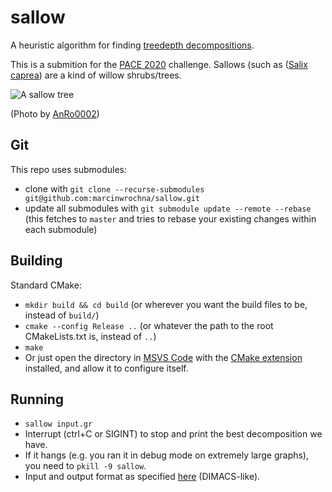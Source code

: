 # sallow
A heuristic algorithm for finding [treedepth decompositions](https://en.wikipedia.org/wiki/Tree-depth).

This is a submition for the [PACE 2020](https://pacechallenge.org/2020/td/) challenge.
Sallows (such as ([Salix caprea](https://en.wikipedia.org/wiki/Salix_caprea)) are a kind of willow shrubs/trees. 

![A sallow tree](https://upload.wikimedia.org/wikipedia/commons/thumb/c/c2/20170421Salix_caprea1.jpg/640px-20170421Salix_caprea1.jpg)

(Photo by [AnRo0002](https://commons.wikimedia.org/wiki/File:20170421Salix_caprea1.jpg))

## Git
This repo uses submodules:
* clone with `git clone --recurse-submodules git@github.com:marcinwrochna/sallow.git`
* update all submodules with `git submodule update --remote --rebase` (this fetches to `master` and tries to rebase your existing changes within each submodule)

## Building
Standard CMake:
* `mkdir build && cd build` (or wherever you want the build files to be, instead of `build/`)
* `cmake --config Release ..` (or whatever the path to the root CMakeLists.txt is, instead of `..`)
* `make`
* Or just open the directory in [MSVS Code](https://code.visualstudio.com/) with the [CMake extension](https://marketplace.visualstudio.com/items?itemName=ms-vscode.cmake-tools) installed, and allow it to configure itself.

## Running
* `sallow input.gr`
* Interrupt (ctrl+C or SIGINT) to stop and print the best decomposition we have.
* If it hangs (e.g. you ran it in debug mode on extremely large graphs), you need to `pkill -9 sallow`.
* Input and output format as specified [here](https://pacechallenge.org/2020/td/) (DIMACS-like).
